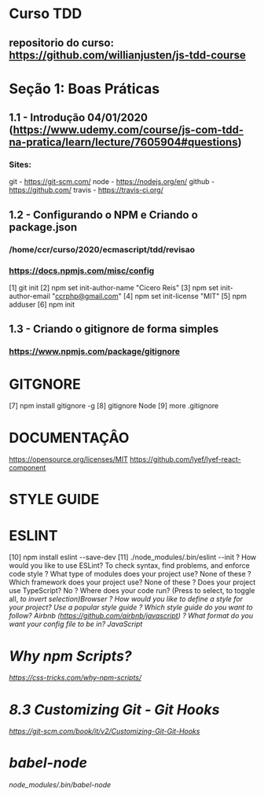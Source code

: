 # Curso TDD

## repositorio do curso: https://github.com/willianjusten/js-tdd-course

# Seção 1: Boas Práticas

## 1.1 - Introdução 04/01/2020 (https://www.udemy.com/course/js-com-tdd-na-pratica/learn/lecture/7605904#questions)

### Sites:
git     - https://git-scm.com/
node    - https://nodejs.org/en/
github  - https://github.com/
travis  - https://travis-ci.org/

## 1.2 - Configurando o NPM e Criando o package.json

### /home/ccr/curso/2020/ecmascript/tdd/revisao

### https://docs.npmjs.com/misc/config 
[1] git init
[2] npm set init-author-name "Cicero Reis"
[3] npm set init-author-email "ccrphp@gmail.com"
[4] npm set init-license "MIT"
[5] npm adduser
[6] npm init

## 1.3 - Criando o gitignore de forma simples

### https://www.npmjs.com/package/gitignore

# GITGNORE

[7] npm install gitignore -g
[8] gitignore Node
[9] more .gitignore

# DOCUMENTAÇÂO 

https://opensource.org/licenses/MIT
https://github.com/lyef/lyef-react-component

# STYLE GUIDE

# ESLINT
[10] npm install eslint --save-dev
[11] 
./node_modules/.bin/eslint --init
? How would you like to use ESLint? To check syntax, find problems, and enforce code style
? What type of modules does your project use? None of these
? Which framework does your project use? None of these
? Does your project use TypeScript? No
? Where does your code run? (Press <space> to select, <a> to toggle all, <i> to invert selection)Browser
? How would you like to define a style for your project? Use a popular style guide
? Which style guide do you want to follow? Airbnb (https://github.com/airbnb/javascript)
? What format do you want your config file to be in? JavaScript

# Why npm Scripts?
https://css-tricks.com/why-npm-scripts/

# 8.3 Customizing Git - Git Hooks
https://git-scm.com/book/it/v2/Customizing-Git-Git-Hooks

# babel-node

node_modules/.bin/babel-node 